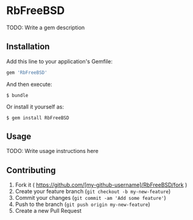 # RbFreeBSD

TODO: Write a gem description

## Installation

Add this line to your application's Gemfile:

```ruby
gem 'RbFreeBSD'
```

And then execute:

    $ bundle

Or install it yourself as:

    $ gem install RbFreeBSD

## Usage

TODO: Write usage instructions here

## Contributing

1. Fork it ( https://github.com/[my-github-username]/RbFreeBSD/fork )
2. Create your feature branch (`git checkout -b my-new-feature`)
3. Commit your changes (`git commit -am 'Add some feature'`)
4. Push to the branch (`git push origin my-new-feature`)
5. Create a new Pull Request
